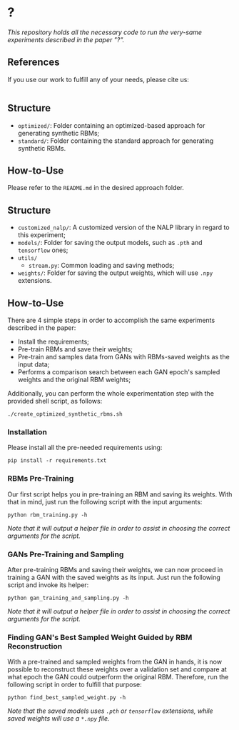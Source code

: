 # ?

*This repository holds all the necessary code to run the very-same experiments described in the paper "?".*

## References

If you use our work to fulfill any of your needs, please cite us:

```
```

## Structure

  * `optimized/`: Folder containing an optimized-based approach for generating synthetic RBMs;
  * `standard/`: Folder containing the standard approach for generating synthetic RBMs.

## How-to-Use

Please refer to the `README.md` in the desired approach folder.

## Structure

  * `customized_nalp/`: A customized version of the NALP library in regard to this experiment;
  * `models/`: Folder for saving the output models, such as `.pth` and `tensorflow` ones;
  * `utils/`
    * `stream.py`: Common loading and saving methods;
  * `weights/`: Folder for saving the output weights, which will use `.npy` extensions.

## How-to-Use

There are 4 simple steps in order to accomplish the same experiments described in the paper:

 * Install the requirements;
 * Pre-train RBMs and save their weights;
 * Pre-train and samples data from GANs with RBMs-saved weights as the input data;
 * Performs a comparison search between each GAN epoch's sampled weights and the original RBM weights;

Additionally, you can perform the whole experimentation step with the provided shell script, as follows:

```./create_optimized_synthetic_rbms.sh```
 
### Installation

Please install all the pre-needed requirements using:

```pip install -r requirements.txt```

### RBMs Pre-Training

Our first script helps you in pre-training an RBM and saving its weights. With that in mind, just run the following script with the input arguments:

```python rbm_training.py -h```

*Note that it will output a helper file in order to assist in choosing the correct arguments for the script.*

### GANs Pre-Training and Sampling

After pre-training RBMs and saving their weights, we can now proceed in training a GAN with the saved weights as its input. Just run the following script and invoke its helper:

```python gan_training_and_sampling.py -h```

*Note that it will output a helper file in order to assist in choosing the correct arguments for the script.*

### Finding GAN's Best Sampled Weight Guided by RBM Reconstruction

With a pre-trained and sampled weights from the GAN in hands, it is now possible to reconstruct these weights over a validation set and compare at what epoch the GAN could outperform the original RBM. Therefore, run the following script in order to fulfill that purpose:

```python find_best_sampled_weight.py -h```

*Note that the saved models uses `.pth` or `tensorflow` extensions, while saved weights will use a `*.npy` file.*